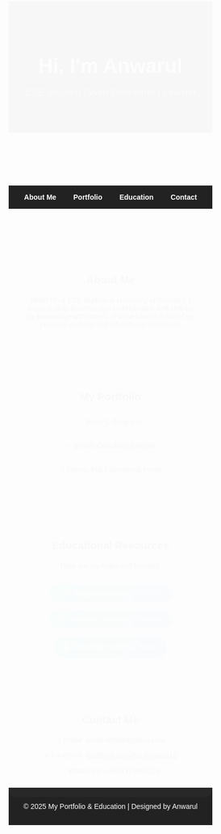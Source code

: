 <!DOCTYPE html>
<html lang="en">
<head>
  <meta charset="UTF-8">
  <meta name="viewport" content="width=device-width, initial-scale=1.0">
  <title>My Portfolio & Education</title>
  <style>
    * {
      margin: 0;
      padding: 0;
      box-sizing: border-box;
      font-family: "Poppins", sans-serif;
    }

    body {
      background: linear-gradient(120deg, #74ebd5, #9face6);
      color: #333;
      line-height: 1.6;
    }

    header {
      background: rgba(0, 0, 0, 0.7);
      color: white;
      padding: 50px 20px;
      text-align: center;
      animation: fadeInDown 1.2s ease;
    }

    header h1 {
      font-size: 2.5rem;
      margin-bottom: 10px;
    }

    header p {
      font-size: 1.2rem;
      color: #ddd;
    }

    nav {
      background: #222;
      padding: 15px;
      text-align: center;
      position: sticky;
      top: 0;
      z-index: 1000;
    }

    nav a {
      color: white;
      margin: 0 15px;
      text-decoration: none;
      font-weight: bold;
      transition: color 0.3s;
    }

    nav a:hover {
      color: #74ebd5;
    }

    section {
      padding: 50px 20px;
      text-align: center;
    }

    .card {
      background: white;
      max-width: 900px;
      margin: 20px auto;
      padding: 30px;
      border-radius: 15px;
      box-shadow: 0 4px 20px rgba(0,0,0,0.2);
      transition: transform 0.3s;
      animation: fadeInUp 1.5s ease;
    }

    .card:hover {
      transform: translateY(-5px);
    }

    h2 {
      margin-bottom: 20px;
      color: #444;
    }

    ul {
      list-style: none;
      padding: 0;
    }

    ul li {
      margin: 10px 0;
      padding: 10px;
      background: #f4f4f9;
      border-radius: 8px;
    }

    a.btn {
      display: inline-block;
      margin-top: 15px;
      padding: 10px 20px;
      background: linear-gradient(120deg, #74ebd5, #9face6);
      color: white;
      text-decoration: none;
      font-weight: bold;
      border-radius: 25px;
      transition: 0.3s;
    }

    a.btn:hover {
      background: linear-gradient(120deg, #9face6, #74ebd5);
      transform: scale(1.05);
    }

    footer {
      background: #222;
      color: white;
      text-align: center;
      padding: 15px;
      margin-top: 30px;
    }

    /* Animations */
    @keyframes fadeInDown {
      from { opacity: 0; transform: translateY(-50px); }
      to { opacity: 1; transform: translateY(0); }
    }

    @keyframes fadeInUp {
      from { opacity: 0; transform: translateY(50px); }
      to { opacity: 1; transform: translateY(0); }
    }

  </style>
</head>
<body>

  <header>
    <h1>Hi, I'm Anwarul</h1>
    <p>CSE Student | Web Developer | Learner</p>
  </header>

  <nav>
    <a href="#about">About Me</a>
    <a href="#portfolio">Portfolio</a>
    <a href="#education">Education</a>
    <a href="#contact">Contact</a>
  </nav>

  <section id="about" class="card">
    <h2>About Me</h2>
    <p>Hello! I'm a CSE student at University of Scholars. I enjoy coding, learning new technologies, and sharing my knowledge with others. This website is a mix of my personal portfolio and educational resources.</p>
  </section>

  <section id="portfolio" class="card">
    <h2>My Portfolio</h2>
    <ul>
      <li>✅ Basic C Programs</li>
      <li>✅ Simple Calculator Website</li>
      <li>🚀 Future: Full Educational Portal</li>
    </ul>
  </section>

  <section id="education" class="card">
    <h2>Educational Resources</h2>
    <p>Here are my notes and tutorials:</p>
    <a href="#" class="btn">📘 C Programming Notes (PDF)</a><br>
    <a href="#" class="btn">🌐 Computer Networks Tutorial</a><br>
    <a href="#" class="btn">🖥 Operating Systems Notes</a>
  </section>

  <section id="contact" class="card">
    <h2>Contact Me</h2>
    <p>📧 Email: anwarul0804@gmail.com</p>
    <p>🌐 Facebook: <a href="#">facebook.com/AS.Anwarul10</a></p>
    <p>📱 WhatsApp: +8801773606223</p>
  </section>

  <footer>
    <p>© 2025 My Portfolio & Education | Designed by Anwarul</p>
  </footer>

</body>
</html>
